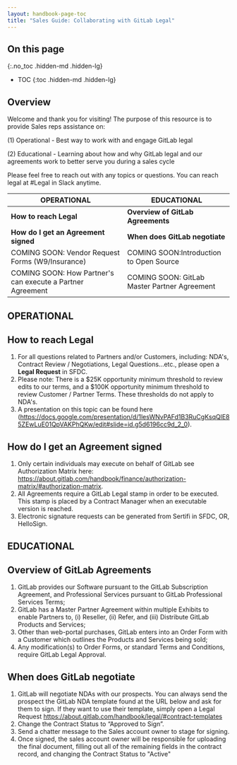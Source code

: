 ```yaml
---
layout: handbook-page-toc
title: "Sales Guide: Collaborating with GitLab Legal"
---
```


## On this page
{:.no_toc .hidden-md .hidden-lg}

- TOC
{:toc .hidden-md .hidden-lg}
## Overview 
Welcome and thank you for visiting! The purpose of this resource is to provide Sales reps assistance on: 
    
(1) Operational - Best way to work with and engage GitLab legal

(2) Educational - Learning about how and why GitLab legal and our agreements work to better serve you during a sales cycle  

Please feel free to reach out with any topics or questions. You can reach legal at #Legal in Slack anytime.  

| OPERATIONAL| EDUCATIONAL |
| ------ | ------ |
| **How to reach Legal**                 | **Overview of GitLab Agreements** |
| **How do I get an Agreement signed**      | **When does GitLab negotiate** |
| COMING SOON: Vendor Request Forms (W9/Insurance)     | COMING SOON:Introduction to Open Source |
| COMING SOON: How Partner's can execute a Partner Agreement      | COMING SOON: GitLab Master Partner Agreement |



## OPERATIONAL

## How to reach Legal 
1. For all questions related to Partners and/or Customers, including: NDA's, Contract Review / Negotiations, Legal Questions...etc., please open a **Legal Request** in SFDC. 
2. Please note: There is a $25K opportunity minimum threshold to review edits to our terms, and a $100K opportunity minimum threshold to review Customer / Partner Terms. These thresholds do not apply to NDA's. 
3. A presentation on this topic can be found here (https://docs.google.com/presentation/d/1lesWNvPAFd1B3RuCgKsqQlE85ZEwLuE01QpVAKPhQKw/edit#slide=id.g5d6196cc9d_2_0). 

## How do I get an Agreement signed
1. Only certain individuals may execute on behalf of GitLab see Authorization Matrix here: https://about.gitlab.com/handbook/finance/authorization-matrix/#authorization-matrix.
2. All Agreements require a GitLab Legal stamp in order to be executed. This stamp is placed by a Contract Manager when an executable version is reached. 
3. Electronic signature requests can be generated from Sertifi in SFDC, OR, HelloSign.  


## EDUCATIONAL

## Overview of GitLab Agreements
1. GitLab provides our Software pursuant to the GitLab Subscription Agreement, and Professional Services pursuant to GitLab Professional Services Terms;
2. GitLab has a Master Partner Agreement within multiple Exhibits to enable Partners to, (i) Reseller, (ii) Refer, and (iii) Distribute GitLab Products and Services;
3. Other than web-portal purchases, GitLab enters into an Order Form with a Customer which outlines the Products and Services being sold;
4. Any modification(s) to Order Forms, or standard Terms and Conditions, require GitLab Legal Approval. 

## When does GitLab negotiate
1. GitLab will negotiate NDAs with our prospects. You can always send the prospect the GitLab NDA template found at the URL below and ask for them to sign. If they want to use their template, simply open a Legal Request https://about.gitlab.com/handbook/legal/#contract-templates 
2. Change the Contract Status to “Approved to Sign”.
3. Send a chatter message to the Sales account owner to stage for signing.
4. Once signed, the sales account owner will be responsible for uploading the final document, filling out all of the remaining fields in the contract record, and changing the Contract Status to "Active"
